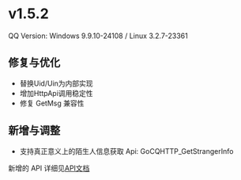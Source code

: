 # v1.5.2

QQ Version: Windows 9.9.10-24108 / Linux 3.2.7-23361

## 修复与优化
* 替换Uid/Uin为内部实现
* 增加HttpApi调用稳定性
* 修复 GetMsg 兼容性

## 新增与调整
* 支持真正意义上的陌生人信息获取 Api: GoCQHTTP_GetStrangerInfo

新增的 API 详细见[API文档](https://napneko.github.io/zh-CN/develop/extends_api)

